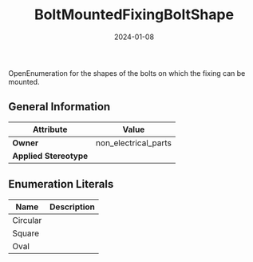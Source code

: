 ﻿---
title: BoltMountedFixingBoltShape
toc: false
type: specs
date: "2024-01-08"
draft: false
specification: VEC
version: 2.1.0
documentType: "Recommendation"
elementType: Class
classes:
  - BoltMountedFixingBoltShape
menu_name: vec-2.1.0
---
<p> OpenEnumeration for the shapes of the bolts on which the fixing can be mounted.      </p>

## General Information

| Attribute               | Value |
|-------------------------|-------|
| **Owner**               | non_electrical_parts |
| **Applied Stereotype**  |   |

## Enumeration Literals
| Name          | **Description** |
|---------------|-----------------|
| Circular |  |
| Square |  |
| Oval |  |

